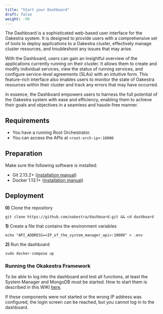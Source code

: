 ```yaml
---
title: "Start your Dashboard"
draft: false
weight: -99
---
```


The Dashboard is a sophisticated web-based user interface for the Oakestra system. 
It is designed to provide users with a comprehensive set of tools to deploy applications to a 
Oakestra cluster, effectively manage cluster resources, and troubleshoot any issues that may arise.

With the Dashboard, users can gain an insightful overview of the applications currently running on 
their cluster. It allows them to create and modify individual services, 
view the status of running services, and configure service-level agreements (SLAs) with an intuitive form. 
This feature-rich interface also enables users to monitor the state of Oakestra resources within 
their cluster and track any errors that may have occurred.

In essence, the Dashboard empowers users to harness the full potential of the Oakestra system with 
ease and efficiency, enabling them to achieve their goals and objectives in a 
seamless and hassle-free manner.

## Requirements

- You have a running Root Orchestrator.
- You can access the APIs at `<root-orch-ip>:10000`


## Preparation

Make sure the following software is installed:

* Git 2.13.2+ ([installation manual](https://git-scm.com/downloads))
* Docker 1.13.1+ ([installation manual](https://docs.docker.com/engine/installation/linux/docker-ce/ubuntu/))


## Deployment

**0)** Clone the repository

```shell
git clone https://github.com/oakestra/dashboard.git && cd dashboard
```

**1)** Create a file that contains the environment variables

```Shell
echo "API_ADDRESS=<IP_of_the_system_manager_api>:10000" > .env
```

**2)** Run the dashboard

```Shell
sudo docker-compose up
```

### Running the Okakestra Framework

To be able to log into the dashboard and test all functions, at least the System Manager and 
MongoDB must be started. 
How to start them is described in this WIKI [here](../../getstarted/get-started-cluster).

If these components were not started or the wrong IP address was configured, the login screen can be reached, but you cannot log in to the dashboard.

